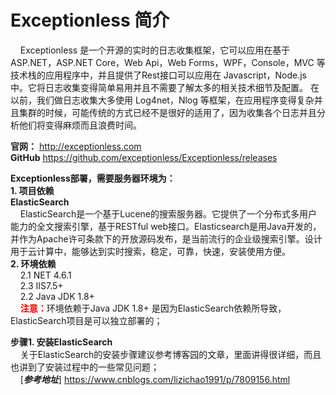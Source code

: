 # Exceptionless 简介
&nbsp;&nbsp;&nbsp;&nbsp;Exceptionless 是一个开源的实时的日志收集框架，它可以应用在基于 ASP.NET，ASP.NET Core，Web Api，Web Forms，WPF，Console，MVC 等技术栈的应用程序中，并且提供了Rest接口可以应用在 Javascript，Node.js 中。它将日志收集变得简单易用并且不需要了解太多的相关技术细节及配置。
在以前，我们做日志收集大多使用 Log4net，Nlog 等框架，在应用程序变得复杂并且集群的时候，可能传统的方式已经不是很好的适用了，因为收集各个日志并且分析他们将变得麻烦而且浪费时间。

**官网：**  http://exceptionless.com  
**GitHub**  https://github.com/exceptionless/Exceptionless/releases

**Exceptionless部署，需要服务器环境为：**  
**1. 项目依赖**  
**ElasticSearch**  
&nbsp;&nbsp;&nbsp;&nbsp;ElasticSearch是一个基于Lucene的搜索服务器。它提供了一个分布式多用户能力的全文搜索引擎，基于RESTful web接口。Elasticsearch是用Java开发的，并作为Apache许可条款下的开放源码发布，是当前流行的企业级搜索引擎。设计用于云计算中，能够达到实时搜索，稳定，可靠，快速，安装使用方便。  
**2. 环境依赖**  
&nbsp;&nbsp;&nbsp;&nbsp;2.1 NET 4.6.1  
&nbsp;&nbsp;&nbsp;&nbsp;2.3 IIS7.5+  
&nbsp;&nbsp;&nbsp;&nbsp;2.2 Java JDK 1.8+  
&nbsp;&nbsp;&nbsp;&nbsp;<span style="color:red">**注意：**</span>环境依赖于Java JDK 1.8+ 是因为ElasticSearch依赖所导致，ElasticSearch项目是可以独立部署的；  

**步骤1. 安装ElasticSearch**  
&nbsp;&nbsp;&nbsp;&nbsp;关于ElasticSearch的安装步骤建议参考博客园的文章，里面讲得很详细，而且也讲到了安装过程中的一些常见问题；  
&nbsp;&nbsp;&nbsp;&nbsp;[***参考地址***] https://www.cnblogs.com/lizichao1991/p/7809156.html
